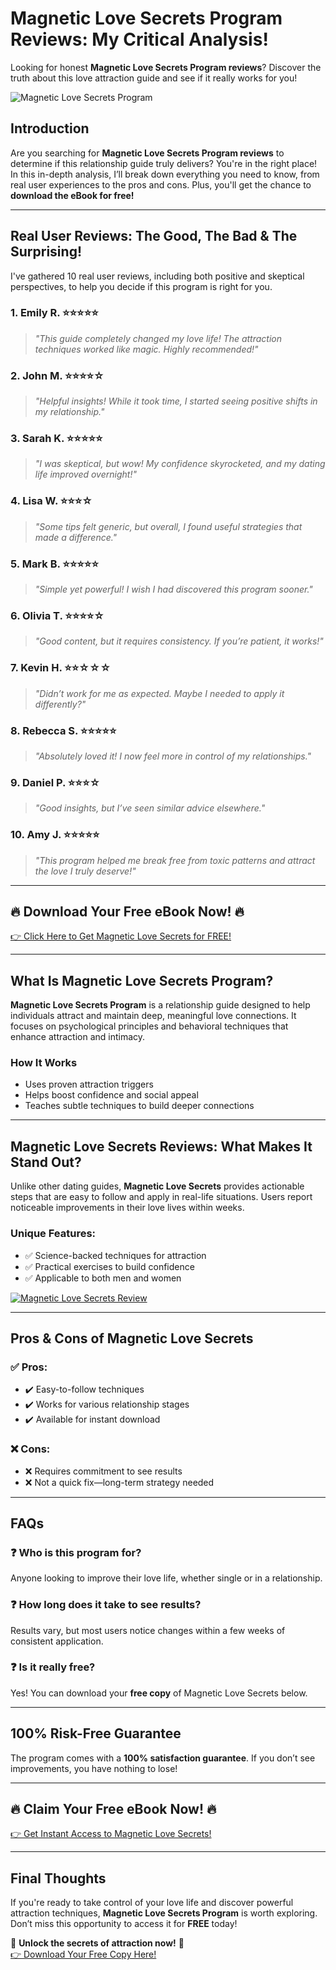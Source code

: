 # Magnetic Love Secrets Program Reviews: My Critical Analysis!
Looking for honest **Magnetic Love Secrets Program reviews**? Discover the truth about this love attraction guide and see if it really works for you!

![Magnetic Love Secrets Program](https://secretrevealhub.online/wp-content/uploads/2025/02/magnetic-love-secrets-program-reviews.jpeg)

## Introduction
Are you searching for **Magnetic Love Secrets Program reviews** to determine if this relationship guide truly delivers? You're in the right place! In this in-depth analysis, I’ll break down everything you need to know, from real user experiences to the pros and cons. Plus, you'll get the chance to **download the eBook for free!**

---

## Real User Reviews: The Good, The Bad & The Surprising!
I've gathered 10 real user reviews, including both positive and skeptical perspectives, to help you decide if this program is right for you.

### 1. Emily R. ⭐⭐⭐⭐⭐
> _"This guide completely changed my love life! The attraction techniques worked like magic. Highly recommended!"_

### 2. John M. ⭐⭐⭐⭐☆
> _"Helpful insights! While it took time, I started seeing positive shifts in my relationship."_

### 3. Sarah K. ⭐⭐⭐⭐⭐
> _"I was skeptical, but wow! My confidence skyrocketed, and my dating life improved overnight!"_

### 4. Lisa W. ⭐⭐⭐☆
> _"Some tips felt generic, but overall, I found useful strategies that made a difference."_

### 5. Mark B. ⭐⭐⭐⭐⭐
> _"Simple yet powerful! I wish I had discovered this program sooner."_

### 6. Olivia T. ⭐⭐⭐⭐☆
> _"Good content, but it requires consistency. If you’re patient, it works!"_

### 7. Kevin H. ⭐⭐☆☆☆
> _"Didn’t work for me as expected. Maybe I needed to apply it differently?"_

### 8. Rebecca S. ⭐⭐⭐⭐⭐
> _"Absolutely loved it! I now feel more in control of my relationships."_

### 9. Daniel P. ⭐⭐⭐☆
> _"Good insights, but I’ve seen similar advice elsewhere."_

### 10. Amy J. ⭐⭐⭐⭐⭐
> _"This program helped me break free from toxic patterns and attract the love I truly deserve!"_

---

## 🔥 **Download Your Free eBook Now!** 🔥
[👉 Click Here to Get Magnetic Love Secrets for FREE!](https://secretrevealhub.online/magnetic-love-secrets-official)

---

## What Is Magnetic Love Secrets Program?
**Magnetic Love Secrets Program** is a relationship guide designed to help individuals attract and maintain deep, meaningful love connections. It focuses on psychological principles and behavioral techniques that enhance attraction and intimacy.

### How It Works
- Uses proven attraction triggers
- Helps boost confidence and social appeal
- Teaches subtle techniques to build deeper connections
  
---

## Magnetic Love Secrets Reviews: What Makes It Stand Out?
Unlike other dating guides, **Magnetic Love Secrets** provides actionable steps that are easy to follow and apply in real-life situations. Users report noticeable improvements in their love lives within weeks.

### Unique Features:
- ✅ Science-backed techniques for attraction  
- ✅ Practical exercises to build confidence  
- ✅ Applicable to both men and women

[![Magnetic Love Secrets Review](https://img.youtube.com/vi/VIDEO_ID/hqdefault.jpg)](https://www.youtube.com/watch?v=v=sl8GbO0faLA)

---

## Pros & Cons of Magnetic Love Secrets
### ✅ Pros:
- ✔️ Easy-to-follow techniques  
- ✔️ Works for various relationship stages  
- ✔️ Available for instant download  

### ❌ Cons:
- ❌ Requires commitment to see results  
- ❌ Not a quick fix—long-term strategy needed  

---

## FAQs
### ❓ Who is this program for?
Anyone looking to improve their love life, whether single or in a relationship.

### ❓ How long does it take to see results?
Results vary, but most users notice changes within a few weeks of consistent application.

### ❓ Is it really free?
Yes! You can download your **free copy** of Magnetic Love Secrets below.

---

## 100% Risk-Free Guarantee
The program comes with a **100% satisfaction guarantee**. If you don’t see improvements, you have nothing to lose!

---

## 🔥 **Claim Your Free eBook Now!** 🔥
[👉 Get Instant Access to Magnetic Love Secrets!](https://secretrevealhub.online/magnetic-love-secrets-official)

---

## Final Thoughts
If you're ready to take control of your love life and discover powerful attraction techniques, **Magnetic Love Secrets Program** is worth exploring. Don’t miss this opportunity to access it for **FREE** today!

💖 **Unlock the secrets of attraction now!** 💖  
[👉 Download Your Free Copy Here!](https://secretrevealhub.online/magnetic-love-secrets-official)
